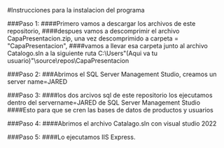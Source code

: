 #Instrucciones para la instalacion del programa

###Paso 1: 
####Primero vamos a descargar los archivos de este repositorio,
####despues vamos a descomprimir el archivo CapaPresentacion.zip, una vez descomprimido a carpeta = "CapaPresentacion", 
####vamos a llevar esa carpeta junto al archivo Catalogo.sln a la siguiente ruta C:\Users\"(Aqui va tu usuario)"\source\repos\CapaPresentacion

###Paso 2: ###Abrimos el SQL Server Management Studio, creamos un server name=JARED

###Paso 3: ####los dos arcivos sql de este repositorio los ejecutamos dentro del servername=JARED de SQL Server Management Studio
####Esto para que se cren las bases de datos de productos y usuarios

###Paso 4: ####Abrimos el archivo Catalago.sln con visual studio 2022

###Paso 5: ####Lo ejecutamos IIS Express.

